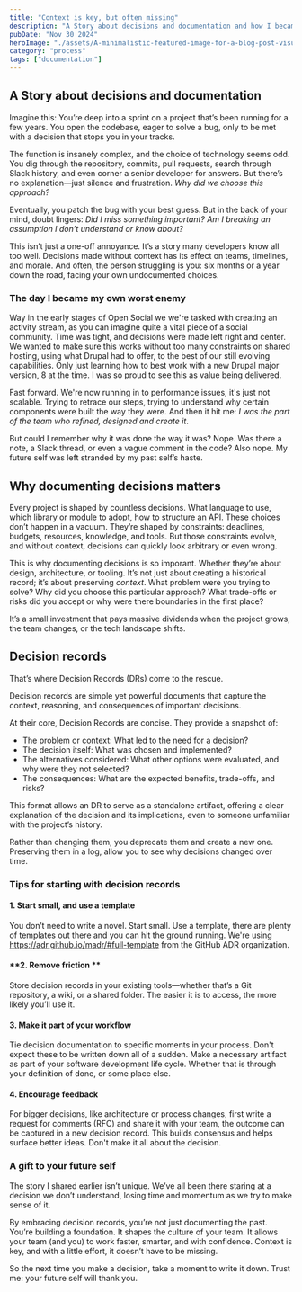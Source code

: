 ```yaml
---
title: "Context is key, but often missing"
description: "A Story about decisions and documentation and how I became my own worst enemy"
pubDate: "Nov 30 2024"
heroImage: "./assets/A-minimalistic-featured-image-for-a-blog-post-visually-reflecting-how-context-clarifies-a-story.webp"
category: "process"
tags: ["documentation"]
---
```


## A Story about decisions and documentation

Imagine this: You’re deep into a sprint on a project that’s been running for a few years. You open the codebase, eager to solve a bug, only to be met with a decision that stops you in your tracks. 

The function is insanely complex, and the choice of technology seems odd. You dig through the repository, commits, pull requests, search through Slack history, and even corner a senior developer for answers. But there’s no explanation—just silence and frustration. *Why did we choose this approach?* 

Eventually, you patch the bug with your best guess. But in the back of your mind, doubt lingers: *Did I miss something important? Am I breaking an assumption I don’t understand or know about?*

This isn’t just a one-off annoyance. It’s a story many developers know all too well. Decisions made without context has its effect on teams, timelines, and morale. And often, the person struggling is you: six months or a year down the road, facing your own undocumented choices.

### The day I became my own worst enemy

Way in the early stages of Open Social we we're tasked with creating an activity stream, as you can imagine quite a vital piece of a social community. Time was tight, and decisions were made left right and center. We wanted to make sure this works without too many constraints on shared hosting, using what Drupal had to offer, to the best of our still evolving capabilities. Only just learning how to best work with a new Drupal major version, 8 at the time. I was so proud to see this as value being delivered.

Fast forward. We're now running in to performance issues, it's just not scalable. Trying to retrace our steps, trying to understand why certain components were built the way they were. And then it hit me: *I was the part of the team who refined, designed and create it*. 

But could I remember why it was done the way it was? Nope. Was there a note, a Slack thread, or even a vague comment in the code? Also nope. My future self was left stranded by my past self’s haste.

## Why documenting decisions matters

Every project is shaped by countless decisions. What language to use, which library or module to adopt, how to structure an API. These choices don’t happen in a vacuum. They’re shaped by constraints: deadlines, budgets, resources, knowledge, and tools. But those constraints evolve, and without context, decisions can quickly look arbitrary or even wrong.

This is why documenting decisions is so imporant. Whether they’re about design, architecture, or tooling. It’s not just about creating a historical record; it’s about preserving *context*. What problem were you trying to solve? Why did you choose this particular approach? What trade-offs or risks did you accept or why were there boundaries in the first place?

It’s a small investment that pays massive dividends when the project grows, the team changes, or the tech landscape shifts.

## Decision records

That’s where Decision Records (DRs) come to the rescue.

Decision records are simple yet powerful documents that capture the context, reasoning, and consequences of important decisions.

At their core, Decision Records are concise. They provide a snapshot of:

- The problem or context: What led to the need for a decision?
- The decision itself: What was chosen and implemented?
- The alternatives considered: What other options were evaluated, and why were they not selected?
- The consequences: What are the expected benefits, trade-offs, and risks?

This format allows an DR to serve as a standalone artifact, offering a clear explanation of the decision and its implications, even to someone unfamiliar with the project’s history. 

Rather than changing them, you deprecate them and create a new one. Preserving them in a log, allow you to see why decisions changed over time. 

### Tips for starting with decision records

#### **1. Start small, and use a template**
You don’t need to write a novel. Start small. Use a template, there are plenty of templates out there and you can hit the ground running.
We're using https://adr.github.io/madr/#full-template from the GitHub ADR organization.

#### **2. Remove friction **
Store decision records in your existing tools—whether that’s a Git repository, a wiki, or a shared folder. The easier it is to access, the more likely you’ll use it.

#### **3. Make it part of your workflow**
Tie decision documentation to specific moments in your process. Don't expect these to be written down all of a sudden.
Make a necessary artifact as part of your software development life cycle. Whether that is through your definition of done, or some place else.

#### **4. Encourage feedback**
For bigger decisions, like architecture or process changes, first write a request for comments (RFC) and share it with your team, the outcome can be captured in a new decision record. This builds consensus and helps surface better ideas. Don't make it all about the decision.

### A gift to your future self

The story I shared earlier isn’t unique. We’ve all been there staring at a decision we don’t understand, losing time and momentum as we try to make sense of it. 

By embracing decision records, you’re not just documenting the past. You’re building a foundation. It shapes the culture of your team. 
It allows your team (and you) to work faster, smarter, and with confidence. Context is key, and with a little effort, it doesn’t have to be missing.

So the next time you make a decision, take a moment to write it down. Trust me: your future self will thank you.